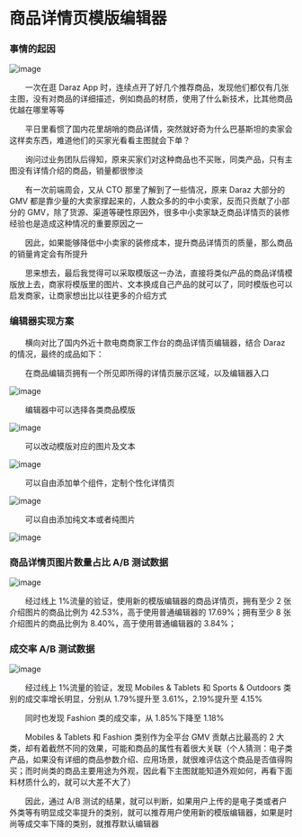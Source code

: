 # 商品详情页模版编辑器

### 事情的起因

![image](https://img.alicdn.com/imgextra/i4/O1CN012YDCIG1UjmW3LfE5f_!!6000000002554-0-tps-1538-1706.jpg)

&emsp;&emsp;一次在逛 Daraz App 时，连续点开了好几个推荐商品，发现他们都仅有几张主图，没有对商品的详细描述，例如商品的材质，使用了什么新技术，比其他商品优越在哪里等等

&emsp;&emsp;平日里看惯了国内花里胡哨的商品详情，突然就好奇为什么巴基斯坦的卖家会这样卖东西，难道他们的买家光看看主图就会下单？

&emsp;&emsp;询问过业务团队后得知，原来买家们对这种商品也不买账，同类产品，只有主图没有详情介绍的商品，销量都很惨淡

&emsp;&emsp;有一次前端周会，又从 CTO 那里了解到了一些情况，原来 Daraz 大部分的 GMV 都是靠少量的大卖家撑起来的，人数众多的的中小卖家，反而只贡献了小部分的 GMV，除了货源、渠道等硬性原因外，很多中小卖家缺乏商品详情页的装修经验也是造成这种情况的重要原因之一

&emsp;&emsp;因此，如果能够降低中小卖家的装修成本，提升商品详情页的质量，那么商品的销量肯定会有所提升

&emsp;&emsp;思来想去，最后我觉得可以采取模版这一办法，直接将类似产品的商品详情模版放上去，商家将模版里的图片、文本换成自己产品的就可以了，同时模版也可以启发商家，让商家想出比以往更多的介绍方式

### 编辑器实现方案

&emsp;&emsp;横向对比了国内外近十款电商商家工作台的商品详情页编辑器，结合 Daraz 的情况，最终的成品如下：

&emsp;&emsp;在商品编辑页拥有一个所见即所得的详情页展示区域，以及编辑器入口

![image](https://img.alicdn.com/imgextra/i4/O1CN01VyDbSO1LhBjIeNkoA_!!6000000001330-0-tps-3308-2158.jpg)

&emsp;&emsp;编辑器中可以选择各类商品模版

![image](https://img.alicdn.com/imgextra/i2/O1CN01sWijx81mo3IGqByo1_!!6000000005000-0-tps-3308-2158.jpg)

&emsp;&emsp;可以改动模版对应的图片及文本

![image](https://img.alicdn.com/imgextra/i3/O1CN01oK0QpE26Q2qbvyExr_!!6000000007655-0-tps-3308-2158.jpg)

&emsp;&emsp;可以自由添加单个组件，定制个性化详情页

![image](https://img.alicdn.com/imgextra/i2/O1CN01nAQxfD1KKur9xFk5b_!!6000000001146-0-tps-3308-2158.jpg)

&emsp;&emsp;可以自由添加纯文本或者纯图片

![image](https://img.alicdn.com/imgextra/i1/O1CN01oIsFxW27ezNzKu5AL_!!6000000007823-0-tps-3308-2158.jpg)

### 商品详情页图片数量占比 A/B 测试数据

![image](https://img.alicdn.com/imgextra/i4/O1CN01RLVDWf1dCC12Z8tit_!!6000000003699-0-tps-3308-2158.jpg)

&emsp;&emsp;经过线上 1%流量的验证，使用新的模版编辑器的商品详情页，拥有至少 2 张介绍图片的商品比例为 42.53%，高于使用普通编辑器的 17.69%；拥有至少 8 张介绍图片的商品比例为 8.40%，高于使用普通编辑器的 3.84%；

### 成交率 A/B 测试数据

![image](https://img.alicdn.com/imgextra/i4/O1CN01CHBl5F1VWKV1dD64a_!!6000000002660-0-tps-986-1686.jpg)

&emsp;&emsp;经过线上 1%流量的验证，发现 Mobiles & Tablets 和 Sports & Outdoors 类别的成交率增长明显，分别从 1.79%提升至 3.61%，2.19%提升至 4.15%

&emsp;&emsp;同时也发现 Fashion 类的成交率，从 1.85%下降至 1.18%

&emsp;&emsp;Mobiles & Tablets 和 Fashion 类别作为全平台 GMV 贡献占比最高的 2 大类，却有着截然不同的效果，可能和商品的属性有着很大关联（个人猜测：电子类产品，如果没有详细的商品参数介绍、应用场景，就很难评估这个商品是否值得购买；而时尚类的商品主要用途为外观，因此看下主图就能知道外观如何，再看下面料材质什么的，就可以大差不大了）

&emsp;&emsp;因此，通过 A/B 测试的结果，就可以判断，如果用户上传的是电子类或者户外类等有明显成交率提升的类别，就可以推荐用户使用新的模版编辑器，如果是时尚等成交率下降的类别，就推荐默认编辑器

